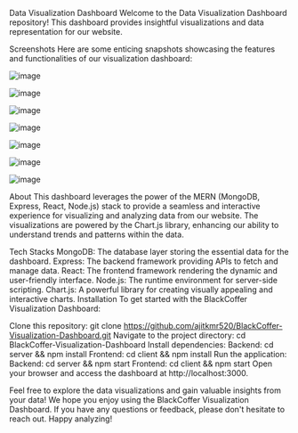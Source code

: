 Data Visualization Dashboard
Welcome to the Data Visualization Dashboard repository! This dashboard provides insightful visualizations and data representation for our website.

Screenshots
Here are some enticing snapshots showcasing the features and functionalities of our visualization dashboard:

![image](https://github.com/ajitkmr520/Data-Visualization/assets/86512082/bc527798-2820-46d2-8bf7-33ff3ab0154d)

![image](https://github.com/ajitkmr520/Data-Visualization/assets/86512082/cb9ee7ed-9029-4c82-a1f1-174d5bdcf3c9)

![image](https://github.com/ajitkmr520/Data-Visualization/assets/86512082/01429340-d3d2-4044-8afa-760a7f85c55c)

![image](https://github.com/ajitkmr520/Data-Visualization/assets/86512082/ecb54e3e-cc16-44d7-a5d4-ca0c95879fa0)

![image](https://github.com/ajitkmr520/Data-Visualization/assets/86512082/9fc1fad8-2740-4cbf-b1ac-02443eb8bb18)

![image](https://github.com/ajitkmr520/Data-Visualization/assets/86512082/9e2388f4-73b6-4c7b-af51-b54aab56fe08)

![image](https://github.com/ajitkmr520/Data-Visualization/assets/86512082/a15c1d61-2efc-44c0-a539-0de455c0a43c)







About
This dashboard leverages the power of the MERN (MongoDB, Express, React, Node.js) stack to provide a seamless and interactive experience for visualizing and analyzing data from our website. The visualizations are powered by the Chart.js library, enhancing our ability to understand trends and patterns within the data.

Tech Stacks
MongoDB: The database layer storing the essential data for the dashboard.
Express: The backend framework providing APIs to fetch and manage data.
React: The frontend framework rendering the dynamic and user-friendly interface.
Node.js: The runtime environment for server-side scripting.
Chart.js: A powerful library for creating visually appealing and interactive charts.
Installation
To get started with the BlackCoffer Visualization Dashboard:

Clone this repository: git clone https://github.com/ajitkmr520/BlackCoffer-Visualization-Dashboard.git
Navigate to the project directory: cd BlackCoffer-Visualization-Dashboard
Install dependencies:
Backend: cd server && npm install
Frontend: cd client && npm install
Run the application:
Backend: cd server && npm start
Frontend: cd client && npm start
Open your browser and access the dashboard at http://localhost:3000.

Feel free to explore the data visualizations and gain valuable insights from your data!
We hope you enjoy using the BlackCoffer Visualization Dashboard. If you have any questions or feedback, please don't hesitate to reach out. Happy analyzing!
